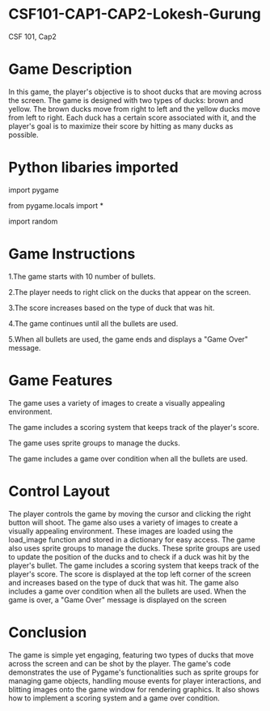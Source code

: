 # CSF101-CAP1-CAP2-Lokesh-Gurung
CSF 101, Cap2

# Game Description

In this game, the player's objective is to shoot ducks that are moving across the screen. 
The game is designed with two types of ducks: brown and yellow. The brown ducks move from 
right to left and the yellow ducks move from left to right. Each duck has a certain score 
associated with it, and the player's goal is to maximize their score by hitting as many 
ducks as possible.

# Python libaries imported

import pygame

from pygame.locals import *

import random

# Game Instructions

1.The game starts with 10 number of bullets.

2.The player needs to right click on the ducks that appear on the screen.

3.The score increases based on the type of duck that was hit.

4.The game continues until all the bullets are used.

5.When all bullets are used, the game ends and displays a "Game Over" message.

# Game Features

The game uses a variety of images to create a visually appealing environment.

The game includes a scoring system that keeps track of the player's score.

The game uses sprite groups to manage the ducks.

The game includes a game over condition when all the bullets are used.

# Control Layout

The player controls the game by moving the cursor and clicking the right button  will shoot.
The game also uses a variety of images to create a visually appealing environment. These images are loaded using 
the load_image function and stored in a dictionary for easy access. The game also uses sprite 
groups to manage the ducks. These sprite groups are used to update the position of the ducks and 
to check if a duck was hit by the player's bullet. The game includes a scoring system that 
keeps track of the player's score. The score is displayed at the top left corner of the 
screen and increases based on the type of duck that was hit. The game also includes a game over 
condition when all the bullets are used. When the game is over, a "Game Over" message is displayed on the screen

# Conclusion

The game is simple yet engaging, featuring two types of ducks that move across the screen and can be shot by the player. 
The game's code demonstrates the use of Pygame's functionalities such as sprite groups for managing game objects, handling 
mouse events for player interactions, and blitting images onto the game window for rendering graphics. It also shows how 
to implement a scoring system and a game over condition. 



    
